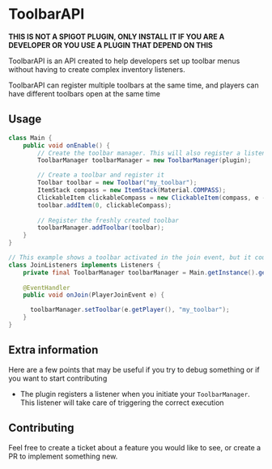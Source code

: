 # ToolbarAPI

**THIS IS NOT A SPIGOT PLUGIN, ONLY INSTALL IT IF YOU ARE A DEVELOPER OR YOU USE A PLUGIN THAT DEPEND ON THIS**

ToolbarAPI is an API created to help developers set up toolbar menus without having to create complex inventory
listeners.

ToolbarAPI can register multiple toolbars at the same time, and players can have different toolbars open at the same
time

## Usage

```java
class Main {
    public void onEnable() {
        // Create the toolbar manager. This will also register a listener to handle the item clicks
        ToolbarManager toolbarManager = new ToolbarManager(plugin);

        // Create a toolbar and register it
        Toolbar toolbar = new Toolbar("my_toolbar");
        ItemStack compass = new ItemStack(Material.COMPASS);
        ClickableItem clickableCompass = new ClickableItem(compass, e -> e.getPlayer().sendMessage("You clicked the compass!"));
        toolbar.addItem(0, clickableCompass);
        
        // Register the freshly created toolbar
        toolbarManager.addToolbar(toolbar);
    }
}

// This example shows a toolbar activated in the join event, but it could be triggered by anything
class JoinListeners implements Listeners {
    private final ToolbarManager toolbarManager = Main.getInstance().getToolbarManager();
    
    @EventHandler
    public void onJoin(PlayerJoinEvent e) {

      toolbarManager.setToolbar(e.getPlayer(), "my_toolbar");
    }
}
```

## Extra information

Here are a few points that may be useful if you try to debug something or if you want to start contributing

- The plugin registers a listener when you initiate your `ToolbarManager`. This listener will take care of triggering
  the correct execution

## Contributing

Feel free to create a ticket about a feature you would like to see, or create a PR to implement something new.